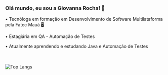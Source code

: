### Olá mundo, eu sou a Giovanna Rocha! 💜
<p>
•  Tecnóloga em formação em Desenvolvimento de Software Multilataforma pela Fatec Mauá 🖥️

•  Estagiária em QA - Automação de Testes

•  Atualmente aprendendo e estudando Java e Automação de Testes 

<br></br>
![Top Langs](https://github-readme-stats.vercel.app/api/top-langs/?username=GiovannaRochaMachado&hide_progress=true)
<!-- [![Giovanna's GitHub stats](https://github-readme-stats.vercel.app/api?username=GiovannaRochaMachado)](https://github.com/GiovannaRochaMachado/github-readme-stats) -->

